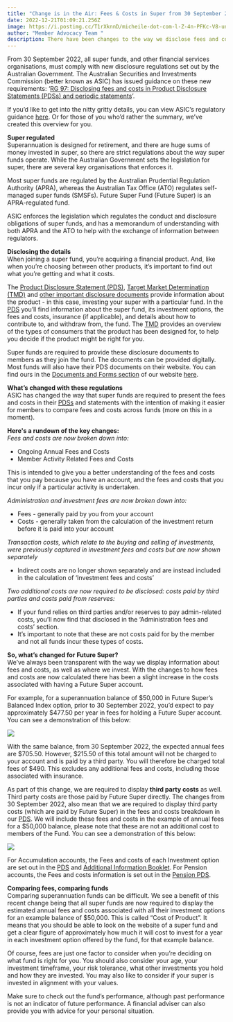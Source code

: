 ```yaml
---
title: "Change is in the Air: Fees & Costs in Super from 30 September 2022"
date: 2022-12-21T01:09:21.256Z
image: https://i.postimg.cc/T1rXknnD/micheile-dot-com-l-Z-4n-PFKc-V8-unsplash.jpg
author: "Member Advocacy Team "
description: There have been changes to the way we disclose fees and costs.
---
```


From 30 September 2022, all super funds, and other financial services organisations, must comply with new disclosure regulations set out by the Australian Government. The Australian Securities and Investments Commission (better known as ASIC) has issued guidance on these new requirements: ‘[RG 97: Disclosing fees and costs in Product Disclosure Statements (PDSs) and periodic statements](https://asic.gov.au/regulatory-resources/find-a-document/regulatory-guides/rg-97-disclosing-fees-and-costs-in-pdss-and-periodic-statements/)’.

If you’d like to get into the nitty gritty details, you can view ASIC’s regulatory guidance [here](https://asic.gov.au/regulatory-resources/find-a-document/regulatory-guides/rg-97-disclosing-fees-and-costs-in-pdss-and-periodic-statements/). Or for those of you who’d rather the summary, we’ve created this overview for you.

**Super regulated**\
Superannuation is designed for retirement, and there are huge sums of money invested in super, so there are strict regulations about the way super funds operate. While the Australian Government sets the legislation for super, there are several key organisations that enforces it.

Most super funds are regulated by the Australian Prudential Regulation Authority (APRA), whereas the Australian Tax Office (ATO) regulates self-managed super funds (SMSFs). Future Super Fund (Future Super) is an APRA-regulated fund.

ASIC enforces the legislation which regulates the conduct and disclosure obligations of super funds, and has a memorandum of understanding with both APRA and the ATO to help with the exchange of information between regulators.

**Disclosing the details**\
When joining a super fund, you’re acquiring a financial product. And, like when you’re choosing between other products, it’s important to find out what you’re getting and what it costs.

The [Product Disclosure Statement (PDS)](https://content.myfuturesuper.com.au/forms-docs/FS_PDS_20122022.pdf), [Target Market Determination (TMD)](https://content.myfuturesuper.com.au/forms-docs/FS_AccumTMD_20122022.pdf) and [other important disclosure documents](https://www.futuresuper.com.au/documents-and-forms/) provide information about the product - in this case, investing your super with a particular fund. In the [PDS](https://content.myfuturesuper.com.au/forms-docs/FS_PDS_20122022.pdf) you’ll find information about the super fund, its investment options, the fees and costs, insurance (if applicable), and details about how to contribute to, and withdraw from, the fund. The [TMD](https://content.myfuturesuper.com.au/forms-docs/FS_AccumTMD_20122022.pdf) provides an overview of the types of consumers that the product has been designed for, to help you decide if the product might be right for you.

Super funds are required to provide these disclosure documents to members as they join the fund. The documents can be provided digitally. Most funds will also have their PDS documents on their website. You can find ours in the [Documents and Forms section](https://www.futuresuper.com.au/documents-and-forms/) of our website [here](https://content.myfuturesuper.com.au/forms-docs/FS_PDS_20122022.pdf).

**What’s changed with these regulations**\
ASIC has changed the way that super funds are required to present the fees and costs in their [PDSs](https://content.myfuturesuper.com.au/forms-docs/FS_PDS_20122022.pdf) and statements with the intention of making it easier for members to compare fees and costs across funds (more on this in a moment).

**H﻿ere's a rundown of the key changes:** \
_Fees and costs are now broken down into:_

- Ongoing Annual Fees and Costs
- Member Activity Related Fees and Costs

This is intended to give you a better understanding of the fees and costs that you pay because you have an account, and the fees and costs that you incur only if a particular activity is undertaken.

_Administration and investment fees are now broken down into:_

- Fees - generally paid by you from your account
- Costs - generally taken from the calculation of the investment return before it is paid into your account

_Transaction costs, which relate to the buying and selling of investments, were previously captured in investment fees and costs but are now shown separately_

- Indirect costs are no longer shown separately and are instead included in the calculation of ‘Investment fees and costs’

_Two additional costs are now required to be disclosed: costs paid by third parties and costs paid from reserves:_

- If your fund relies on third parties and/or reserves to pay admin-related costs, you’ll now find that disclosed in the ‘Administration fees and costs’ section.
- It’s important to note that these are not costs paid for by the member and not all funds incur these types of costs.

**So, what’s changed for Future Super?**\
We’ve always been transparent with the way we display information about fees and costs, as well as where we invest. With the changes to how fees and costs are now calculated there has been a slight increase in the costs associated with having a Future Super account.

For example, for a superannuation balance of $50,000 in Future Super’s Balanced Index option, prior to 30 September 2022, you’d expect to pay approximately $477.50 per year in fees for holding a Future Super account. You can see a demonstration of this below:

![](https://i.postimg.cc/yd3BwkM7/FEES-BLOG-TABLE-1.png)

With the same balance, from 30 September 2022, the expected annual fees are $705.50. However, $215.50 of this total amount will not be charged to your account and is paid by a third party. You will therefore be charged total fees of $490. This excludes any additional fees and costs, including those associated with insurance.

As part of this change, we are required to display **third party costs** as well. Third party costs are those paid by Future Super directly. The changes from 30 September 2022, also mean that we are required to display third party costs (which are paid by Future Super) in the fees and costs breakdown in our [PDS](https://content.myfuturesuper.com.au/forms-docs/FS_PDS_20122022.pdf). We will include these fees and costs in the example of annual fees for a $50,000 balance, please note that these are not an additional cost to members of the Fund. You can see a demonstration of this below:

![](https://i.postimg.cc/dtYvxQ4K/FEES-BLOG-TABLE-2.png)

For Accumulation accounts, the Fees and costs of each Investment option are set out in the [PDS](https://content.myfuturesuper.com.au/forms-docs/FS_PDS_20122022.pdf) and [Additional Information Booklet](https://content.myfuturesuper.com.au/forms-docs/FS_AIB_20122022.pdf). For Pension accounts, the Fees and costs information is set out in the [Pension PDS](https://content.myfuturesuper.com.au/forms-docs/FS_PPPDS_20122022.pdf).

**Comparing fees, comparing funds**\
Comparing superannuation funds can be difficult. We see a benefit of this recent change being that all super funds are now required to display the estimated annual fees and costs associated with all their investment options for an example balance of $50,000. This is called “Cost of Product”. It means that you should be able to look on the website of a super fund and get a clear figure of approximately how much it will cost to invest for a year in each investment option offered by the fund, for that example balance.

Of course, fees are just one factor to consider when you’re deciding on what fund is right for you. You should also consider your age, your investment timeframe, your risk tolerance, what other investments you hold and how they are invested. You may also like to consider if your super is invested in alignment with your values.

Make sure to check out the fund’s performance, although past performance is not an indicator of future performance. A financial adviser can also provide you with advice for your personal situation.
